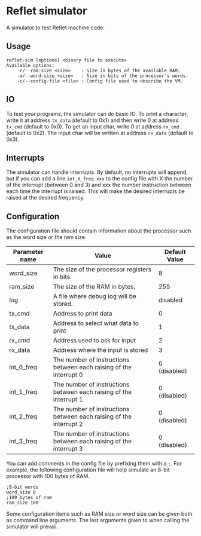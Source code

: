 # Reflet simulator
A simulator to test Reflet machine code. 

## Usage
```
reflet-sim [options] <binary file to execute>
Available options:
    -r/--ram-size <size>    : Size in bytes of the available RAM.
    -w/--word-size <size>   : Size in bits of the processor's words.
    -c/--config-file <file> : Config file used to describe the VM.
```


## IO
To test your programs, the simulator can do basic IO. To print a character, write it at address `tx_data` (default to 0x1) and then write 0 at address `tx_cmd` (default to 0x0). To get an input char, write 0 at address `rx_cmd` (default to 0x2). The input char will be written at address `rx_data` (default to 0x3).

## Interrupts
The simulator can handle interrupts. By default, no interrupts will append, but if you can add a line `int_X_freq xxx` to the config file with X the number of the interrupt (between 0 and 3) and xxx the number instruction between each time the interrupt is raised. This will make the desired interrupts be raised at the desired frequency.

## Configuration
The configuration file should contain information about the processor such as the word size or the ram size.

|Parameter name|Value|Default Value|
|--------------|-----|--|
|word\_size     |The size of the processor registers in bits.| 8 |
|ram\_size      |The size of the RAM in bytes.| 255 |
|log            |A file where debug log will be stored.| disabled |
|tx\_cmd         |Address to print data | 0 |
|tx\_data        |Address to select what data to print | 1 |
|rx\_cmd         |Address used to ask for input | 2 |
|rx\_data        |Address where the input is stored | 3 |
|int\_0\_freq    |The number of instructions between each raising of the interrupt 0 | 0 (disabled) |   
|int\_1\_freq    |The number of instructions between each raising of the interrupt 1 | 0 (disabled) |   
|int\_2\_freq    |The number of instructions between each raising of the interrupt 2 | 0 (disabled) |   
|int\_3\_freq    |The number of instructions between each raising of the interrupt 3 | 0 (disabled) |   

You can add comments in the config file by prefixing them with a `;`.
For example, the following configuration file will help simulate an 8-bit processor with 100 bytes of RAM.
```
;8-bit words
word_size 8
;100 bytes of ram
ram_size 100
```

Some configuration items such as RAM size or word size can be given both as command line arguments. The last arguments given to when calling the simulator will prevail.

